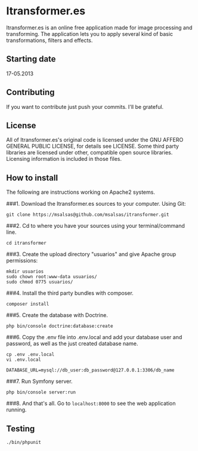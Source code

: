 Itransformer.es
===========

Itransformer.es is an online free application made for image processing and transforming. The application lets you to apply several kind of basic transformations, filters and effects.


Starting date
----

17-05.2013


Contributing
----

If you want to contribute just push your commits. I'll be grateful.


License
----

All of Itransformer.es's original code is licensed under the GNU AFFERO GENERAL PUBLIC LICENSE, for details see LICENSE. Some third party libraries are licensed under other, compatible open source libraries. Licensing information is included in those files.


How to install
----

The following are instructions working on Apache2 systems.

###1. Download the Itransformer.es sources to your computer. Using Git:

    git clone https://msalsas@github.com/msalsas/itransformer.git

###2. Cd to where you have your sources using your terminal/command line.

    cd itransformer

###3. Create the upload directory "usuarios" and give Apache group permissions:

	mkdir usuarios
	sudo chown root:www-data usuarios/
	sudo chmod 0775 usuarios/

###4. Install the third party bundles with composer.

    composer install

###5. Create the database with Doctrine.

    php bin/console doctrine:database:create

###6. Copy the .env file into .env.local and add your database user and password, as well as the just created database name.

    cp .env .env.local
    vi .env.local

    DATABASE_URL=mysql://db_user:db_password@127.0.0.1:3306/db_name

###7. Run Symfony server.

    php bin/console server:run

###8. And that's all. Go to `localhost:8000` to see the web application running.

Testing
----

    ./bin/phpunit
